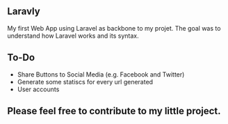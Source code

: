 ## Laravly
My first Web App using Laravel as backbone to my projet. The goal was to understand how Laravel works and its syntax.

## To-Do
* Share Buttons to Social Media (e.g. Facebook and Twitter)
* Generate some statiscs for every url generated 
* User accounts

## Please feel free to contribute to my little project.
